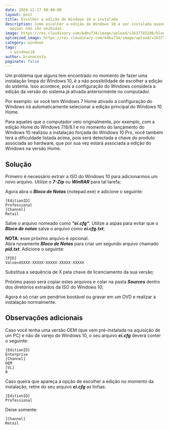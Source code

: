 ```yaml
---
date: 2020-12-17 00:00:00
layout: post
title: Escolher a edição do Windows 10 a instalada
description: Como escolher a edição do Windows 10 a ser instalada quando as
  opções não são exibidas.
image: https://res.cloudinary.com/k4bv734/image/upload/v1637783286/blog/edi%C3%A7%C3%A3o-windows-10_hld35w.jpg
optimized_image: https://res.cloudinary.com/k4bv734/image/upload/v1637783286/blog/edi%C3%A7%C3%A3o-windows-10_optimized_dodzrh.jpg
category: windows
tags:
  - windows10
author: brunocosta
paginate: false
---
```

Um problema que alguns tem encontrado no momento de fazer uma instalação limpa do Windows 10, é a não possibilidade de escolher a edição do sistema. Isso acontece, pois a configuração do Windows considera a edição da versão do sistema já ativada anteriormente no computador.  

Por exemplo: se você tem Windows 7 Home ativado a configuração do Windows irá automaticamente selecionar a edição principal do Windows 10 Home.  

Para aqueles que o computador veio originalmente, por exemplo, com a edição Home do Windows 7/8/8.1 e no momento do lançamento do Windows 10 realizou a instalação forçada do Windows 10 Pro, você também terá a dificuldade listada acima, pois será detectada a chave do produto associada ao hardware, que por sua vez estará associada a edição do Windows na versão Home.

## Solução



Primeiro é necessário extrair a ISO do Windows 10 para adicionarmos um novo arquivo. Utilize o ***7-Zip*** ou ***WinRAR*** para tal tarefa;


Agora abra o ***Bloco de Notas*** (notepad.exe) e adicione o seguinte: 
```
[EditionID] 
Professional
[Channel]
Retail

```

Salve o arquivo nomeado como ***"ei.cfg"***. Utilize a aspas para evitar que o ***Bloco de notas*** salve o arquivo como ***ei.cfg.txt***; 


**NOTA**: esse próximo arquivo é opcional.  
Abra novamente ***Bloco de Notas*** para criar um segundo arquivo chamado ***pid.txt***.  Adicione o seguinte: 
```
[PID] 
Value=XXXXX-XXXXX-XXXXX-XXXXX-XXXXX
```  


Substitua a sequência de X pela chave de licenciamento da sua versão;
 

Próximo passo será copiar estes arquivos e colar na pasta ***Sources*** dentro dos diretórios extraídos da ISO do Windows 10;


Agora é só criar um pendrive bootável ou gravar em um DVD e realizar a instalação normalmente. 


## Observações adicionais


Caso você tenha uma versão OEM (que vem pré-instalada na aquisição de um PC) e não de varejo do Windows 10, o seu arquivo ***ei.cfg*** deverá conter o seguinte:  
```
[EditionID] 
Enterprise
[Channel]
OEM
[VL]
0

```

Caso queira que apareça a opção de escolher a edição no momento da instalação, retire do seu arquivo ***ei.cfg*** as linhas:  
```
[EditionID] 
Professional
```

Deixe somente:  
```
[Channel] 
Retail
```